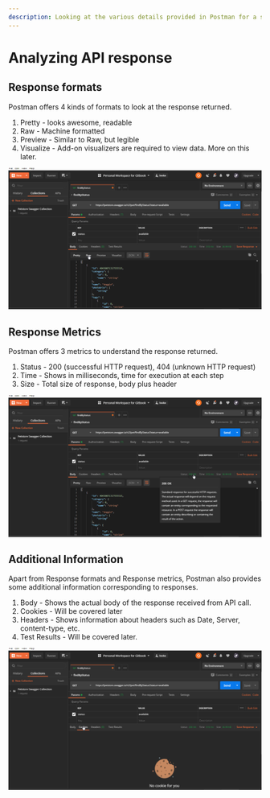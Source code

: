 ```yaml
---
description: Looking at the various details provided in Postman for a sample response.
---
```


# Analyzing API response

## Response formats

Postman offers 4 kinds of formats to look at the response returned.

1. Pretty - looks awesome, readable
2. Raw - Machine formatted
3. Preview - Similar to Raw, but legible
4. Visualize - Add-on visualizers are required to view data. More on this later.

![Response formats](../.gitbook/assets/responseformat.gif)

## Response Metrics

Postman offers 3 metrics to understand the response returned.

1. Status - 200 \(successful HTTP request\), 404 \(unknown HTTP request\)
2. Time - Shows in milliseconds, time for execution at each step
3. Size - Total size of response, body plus header

![Response Metrics](../.gitbook/assets/responsemetrics.gif)

## Additional Information

Apart from Response formats and Response metrics, Postman also provides some additional information corresponding to responses.

1. Body - Shows the actual body of the response received from API call.
2. Cookies - Will be covered later
3. Headers - Shows information about headers such as Date, Server, content-type, etc.
4. Test Results - Will be covered later.

![Additional Information](../.gitbook/assets/additionalinfo.gif)

